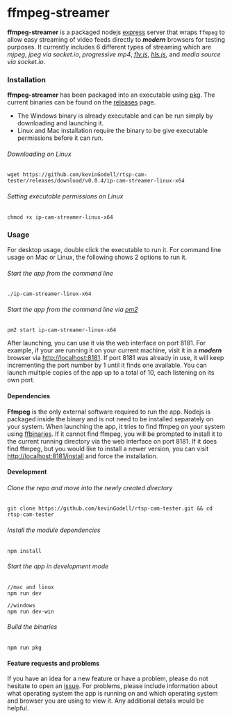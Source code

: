 # ffmpeg-streamer

**ffmpeg-streamer** is a packaged nodejs [express](https://github.com/expressjs/express) server that wraps `ffmpeg` to allow easy streaming of video feeds directly to ***modern*** browsers for testing purposes.
It currently includes 6 different types of streaming which are *mjpeg*, *jpeg via socket.io*, *progressive mp4*, [*flv.js*](https://github.com/Bilibili/flv.js), [*hls.js*](https://github.com/video-dev/hls.js), and *media source via socket.io*.

### Installation
**ffmpeg-streamer** has been packaged into an executable using [pkg](https://github.com/zeit/pkg).
The current binaries can be found on the [releases](https://github.com/kevinGodell/rtsp-cam-tester/releases) page.
* The Windows binary is already executable and can be run simply by downloading and launching it.
* Linux and Mac installation require the binary to be give executable permissions before it can run.

###### Downloading on Linux
```
wget https://github.com/kevinGodell/rtsp-cam-tester/releases/download/v0.0.4/ip-cam-streamer-linux-x64
```

###### Setting executable permissions on Linux
```
chmod +x ip-cam-streamer-linux-x64
```

### Usage
For desktop usage, double click the executable to run it.
For command line usage on Mac or Linux, the following shows 2 options to run it.

###### Start the app from the command line
```
./ip-cam-streamer-linux-x64
```

###### Start the app from the command line via [pm2](https://github.com/Unitech/pm2)
```
pm2 start ip-cam-streamer-linux-x64
```
After launching, you can use it via the web interface on port 8181.
For example, if your are running it on your current machine, visit it in a ***modern*** browser via [http://localhost:8181](http://localhost:8181).
If port 8181 was already in use, it will keep incrementing the port number by 1 until it finds one available.
You can launch multiple copies of the app up to a total of 10, each listening on its own port.

#### Dependencies
**Ffmpeg** is the only external software required to run the app.
Nodejs is packaged inside the binary and is not need to be installed separately on your system.
When launching the app, it tries to find ffmpeg on your system using [ffbinaries](https://github.com/vot/ffbinaries-node).
If it cannot find ffmpeg, you will be prompted to install it to the current running directory via the web interface on port 8181.
If it does find ffmpeg, but you would like to install a newer version, you can visit [http://localhost:8181/install](http://localhost:8181/install) and force the installation.

#### Development

###### Clone the repo and move into the newly created directory
```
git clone https://github.com/kevinGodell/rtsp-cam-tester.git && cd rtsp-cam-tester
```

###### Install the module dependencies
```
npm install
```

###### Start the app in development mode
```
//mac and linux
npm run dev

//windows
npm run dev-win
```

###### Build the binaries
```
npm run pkg
```

#### Feature requests and problems
If you have an idea for a new feature or have a problem, please do not hesitate to open an [issue](https://github.com/kevinGodell/rtsp-cam-tester/issues).
For problems, please include information about what operating system the app is running on and which operating system and browser you are using to view it.
Any additional details would be helpful.